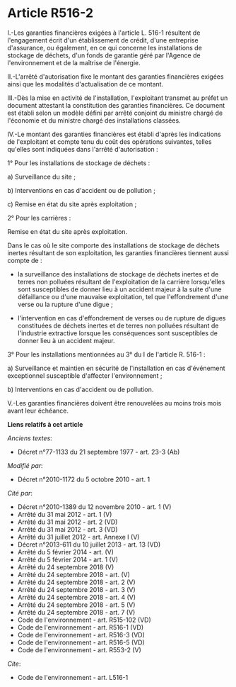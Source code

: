 # Article R516-2

I.-Les garanties financières exigées à l'article L. 516-1 résultent de l'engagement écrit d'un établissement de crédit, d'une
entreprise d'assurance, ou également, en ce qui concerne les installations de stockage de déchets, d'un fonds de garantie
géré par l'Agence de l'environnement et de la maîtrise de l'énergie. 

II.-L'arrêté d'autorisation fixe le montant des garanties financières exigées ainsi que les modalités d'actualisation de ce
montant. 

III.-Dès la mise en activité de l'installation, l'exploitant transmet au préfet un document attestant la constitution des
garanties financières. Ce document est établi selon un modèle défini par arrêté conjoint du ministre chargé de l'économie et
du ministre chargé des installations classées. 

IV.-Le montant des garanties financières est établi d'après les indications de l'exploitant et compte tenu du coût des
opérations suivantes, telles qu'elles sont indiquées dans l'arrêté d'autorisation : 

1° Pour les installations de stockage de déchets : 

a) Surveillance du site ; 

b) Interventions en cas d'accident ou de pollution ; 

c) Remise en état du site après exploitation ; 

2° Pour les carrières : 

Remise en état du site après exploitation. 

Dans le cas où le site comporte des installations de stockage de déchets inertes résultant de son exploitation, les garanties
financières tiennent aussi compte de :

- la surveillance des installations de stockage de déchets inertes et de terres non polluées résultant de l'exploitation de
la carrière lorsqu'elles sont susceptibles de donner lieu à un accident majeur à la suite d'une défaillance ou d'une mauvaise
exploitation, tel que l'effondrement d'une verse ou la rupture d'une digue ;

- l'intervention en cas d'effondrement de verses ou de rupture de digues constituées de déchets inertes et de terres non
polluées résultant de l'industrie extractive lorsque les conséquences sont susceptibles de donner lieu à un accident majeur. 

3° Pour les installations mentionnées au 3° du I de l'article R. 516-1 : 

a) Surveillance et maintien en sécurité de l'installation en cas d'événement exceptionnel susceptible d'affecter
l'environnement ; 

b) Interventions en cas d'accident ou de pollution.

V.-Les garanties financières doivent être renouvelées au moins trois mois avant leur échéance.

**Liens relatifs à cet article**

_Anciens textes_:

  - Décret n°77-1133 du 21 septembre 1977 - art. 23-3 (Ab)

_Modifié par_:

  - Décret n°2010-1172 du 5 octobre 2010 - art. 1

_Cité par_:

  - Décret n°2010-1389 du 12 novembre 2010 - art. 1 (V)
  - Arrêté du 31 mai 2012 - art. 1 (V)
  - Arrêté du 31 mai 2012 - art. 2 (VD)
  - Arrêté du 31 mai 2012 - art. 3 (VD)
  - Arrêté du 31 juillet 2012 - art. Annexe I (V)
  - Décret n°2013-611 du 10 juillet 2013 - art. 13 (VD)
  - Arrêté du 5 février 2014 - art. (V)
  - Arrêté du 5 février 2014 - art. 1 (V)
  - Arrêté du 24 septembre 2018 (V)
  - Arrêté du 24 septembre 2018 - art. (V)
  - Arrêté du 24 septembre 2018 - art. 2 (V)
  - Arrêté du 24 septembre 2018 - art. 3 (V)
  - Arrêté du 24 septembre 2018 - art. 4 (V)
  - Arrêté du 24 septembre 2018 - art. 5 (V)
  - Arrêté du 24 septembre 2018 - art. 7 (V)
  - Code de l'environnement - art. R515-102 (VD)
  - Code de l'environnement - art. R516-1 (VD)
  - Code de l'environnement - art. R516-3 (VD)
  - Code de l'environnement - art. R516-5 (VD)
  - Code de l'environnement - art. R553-2 (V)

_Cite_:

  - Code de l'environnement - art. L516-1
